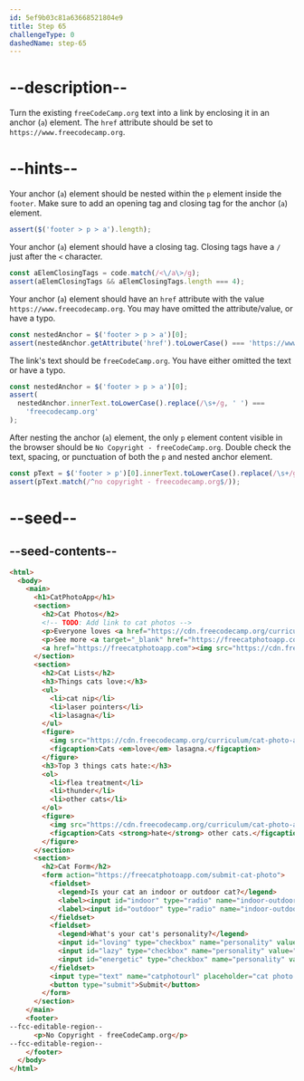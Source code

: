```yaml
---
id: 5ef9b03c81a63668521804e9
title: Step 65
challengeType: 0
dashedName: step-65
---
```


# --description--

Turn the existing `freeCodeCamp.org` text into a link by enclosing it in an anchor (`a`) element. The `href` attribute should be set to `https://www.freecodecamp.org`.

# --hints--

Your anchor (`a`) element should be nested within the `p` element inside the `footer`. Make sure to add an opening tag and closing tag for the anchor (`a`) element.

```js
assert($('footer > p > a').length);
```

Your anchor (`a`) element should have a closing tag. Closing tags have a `/` just after the `<` character.

```js
const aElemClosingTags = code.match(/<\/a\>/g);
assert(aElemClosingTags && aElemClosingTags.length === 4);
```

Your anchor (`a`) element should have an `href` attribute with the value `https://www.freecodecamp.org`. You may have omitted the attribute/value, or have a typo.

```js
const nestedAnchor = $('footer > p > a')[0];
assert(nestedAnchor.getAttribute('href').toLowerCase() === 'https://www.freecodecamp.org');
```

The link's text should be `freeCodeCamp.org`. You have either omitted the text or have a typo.

```js
const nestedAnchor = $('footer > p > a')[0];
assert(
  nestedAnchor.innerText.toLowerCase().replace(/\s+/g, ' ') ===
    'freecodecamp.org'
);
```

After nesting the anchor (`a`) element, the only `p` element content visible in the browser should be `No Copyright - freeCodeCamp.org`. Double check the text, spacing, or punctuation of both the `p` and nested anchor element.

```js
const pText = $('footer > p')[0].innerText.toLowerCase().replace(/\s+/g, ' ');
assert(pText.match(/^no copyright - freecodecamp.org$/));
```

# --seed--

## --seed-contents--

```html
<html>
  <body>
    <main>
      <h1>CatPhotoApp</h1>
      <section>
        <h2>Cat Photos</h2>
        <!-- TODO: Add link to cat photos -->
        <p>Everyone loves <a href="https://cdn.freecodecamp.org/curriculum/css-photo-gallery/10.jpg">cute cats</a> online!</p>
        <p>See more <a target="_blank" href="https://freecatphotoapp.com">cat photos</a> in our gallery.</p>
        <a href="https://freecatphotoapp.com"><img src="https://cdn.freecodecamp.org/curriculum/cat-photo-app/relaxing-cat.jpg" alt="A cute orange cat lying on its back."></a>
      </section>
      <section>
        <h2>Cat Lists</h2>
        <h3>Things cats love:</h3>
        <ul>
          <li>cat nip</li>
          <li>laser pointers</li>
          <li>lasagna</li>
        </ul>
        <figure>
          <img src="https://cdn.freecodecamp.org/curriculum/cat-photo-app/lasagna.jpg" alt="A slice of lasagna on a plate.">
          <figcaption>Cats <em>love</em> lasagna.</figcaption>  
        </figure>
        <h3>Top 3 things cats hate:</h3>
        <ol>
          <li>flea treatment</li>
          <li>thunder</li>
          <li>other cats</li>
        </ol>
        <figure>
          <img src="https://cdn.freecodecamp.org/curriculum/cat-photo-app/cats.jpg" alt="Five cats looking around a field.">
          <figcaption>Cats <strong>hate</strong> other cats.</figcaption>  
        </figure>
      </section>
      <section>
        <h2>Cat Form</h2>
        <form action="https://freecatphotoapp.com/submit-cat-photo">
          <fieldset>
            <legend>Is your cat an indoor or outdoor cat?</legend>
            <label><input id="indoor" type="radio" name="indoor-outdoor" value="indoor" checked> Indoor</label>
            <label><input id="outdoor" type="radio" name="indoor-outdoor" value="outdoor"> Outdoor</label>
          </fieldset>
          <fieldset>
            <legend>What's your cat's personality?</legend>
            <input id="loving" type="checkbox" name="personality" value="loving" checked> <label for="loving">Loving</label>
            <input id="lazy" type="checkbox" name="personality" value="lazy"> <label for="lazy">Lazy</label>
            <input id="energetic" type="checkbox" name="personality" value="energetic"> <label for="energetic">Energetic</label>
          </fieldset>
          <input type="text" name="catphotourl" placeholder="cat photo URL" required>
          <button type="submit">Submit</button>
        </form>
      </section>
    </main>
    <footer>
--fcc-editable-region--
      <p>No Copyright - freeCodeCamp.org</p>
--fcc-editable-region--
    </footer>
  </body>
</html>
```

